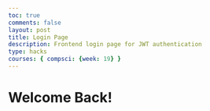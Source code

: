 ```yaml
---
toc: true
comments: false
layout: post
title: Login Page
description: Frontend login page for JWT authentication
type: hacks
courses: { compsci: {week: 19} }
---
```


<!-- <link rel="stylesheet" href="test.css">  -->

<head>
<!-- <style>
    body {
        /* placeholder */
    }
    h1 {
        /* placeholder */
    }
</style> -->
  <meta charset="UTF-8">
  <meta name="viewport" content="width=device-width, initial-scale=1.0">
  <!-- <link rel="stylesheet" href="test.css">  -->
  <!-- link to css file dont work for some reason, check inspect and network to see path and try to find what's wrong -->
</head>

<body>
    <h1 class="testing">Welcome Back!</h1>
    <h2></h2>

</body>